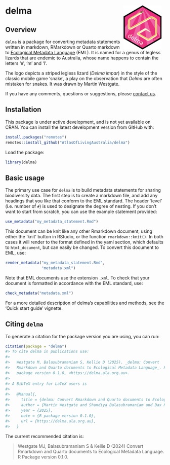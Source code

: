 
<!-- README.md is generated from README.Rmd. Please edit that file -->

# delma <img src="man/figures/logo.png" align="right" style="margin: 0px 10px 0px 10px;" alt="" width="120"/><br>

## Overview

`delma` is a package for converting metadata statements written in
markdown, RMarkdown or Quarto markdown to [Ecological Metadata
Language](https://eml.ecoinformatics.org) (EML). It is named for a genus
of legless lizards that are endemic to Australia, whose name happens to
contain the letters ‘e’, ‘m’ and ‘l’.

The logo depicts a striped legless lizard (*Delma impar*) in the style
of the classic mobile game ‘snake’, a play on the observation that
*Delma* are often mistaken for snakes. It was drawn by Martin Westgate.

If you have any comments, questions or suggestions, please [contact
us](mailto:support@ala.org.au).

## Installation

This package is under active development, and is not yet available on
CRAN. You can install the latest development version from GitHub with:

``` r
install.packages("remotes")
remotes::install_github("AtlasOfLivingAustralia/delma")
```

Load the package:

``` r
library(delma)
```

## Basic usage

The primary use case for `delma` is to build metadata statements for
sharing biodiversity data. The first step is to create a markdown file,
and add any headings that you like that conform to the EML standard. The
header ‘level’ (i.e. number of `#`) is used to designate the degree of
nesting. If you don’t want to start from scratch, you can use the
example statement provided:

``` r
use_metadata("my_metadata_statement.Rmd")
```

This document can be knit like any other Rmarkdown document, using
either the ‘knit’ button in RStudio, or the function
`rmarkdown::knit()`. In both cases it will render to the format defined
in the yaml section, which defaults to `html_document`, but can easily
be changed. To convert this document to EML, use:

``` r
render_metadata("my_metadata_statement.Rmd", 
                "metadata.xml")
```

Note that EML documents use the extension `.xml`. To check that your
document is formatted in accordance with the EML standard, use:

``` r
check_metadata("metadata.xml")
```

For a more detailed description of delma’s capabilities and methods, see
the ‘Quick start guide’ vignette.

## Citing `delma`

To generate a citation for the package version you are using, you can
run:

``` r
citation(package = "delma")
#> To cite delma in publications use:
#> 
#>   Westgate M, Balasubramaniam S, Kellie D (2025). _delma: Convert
#>   Rmarkdown and Quarto documents to Ecological Metadata Language_. R
#>   package version 0.1.0, <https://delma.ala.org.au>.
#> 
#> A BibTeX entry for LaTeX users is
#> 
#>   @Manual{,
#>     title = {delma: Convert Rmarkdown and Quarto documents to Ecological Metadata Language},
#>     author = {Martin Westgate and Shandiya Balasubramaniam and Dax Kellie},
#>     year = {2025},
#>     note = {R package version 0.1.0},
#>     url = {https://delma.ala.org.au},
#>   }
```

The current recommended citation is:

> Westgate MJ, Balasubramaniam S & Kellie D (2024) Convert Rmarkdown and
> Quarto documents to Ecological Metadata Language. R Package version
> 0.1.0.
